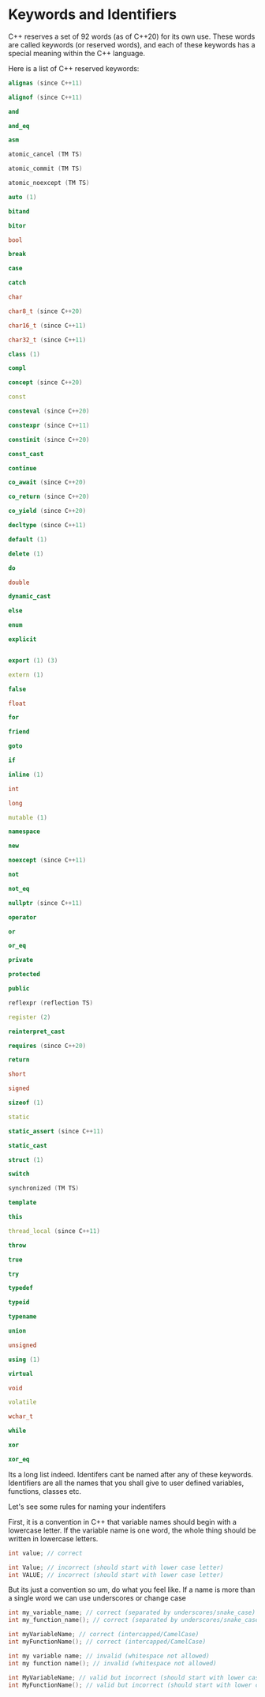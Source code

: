 # Keywords and Identifiers

C++ reserves a set of 92 words (as of C++20) for its own use. These words are called keywords (or reserved words), 
and each of these keywords has a special meaning within the C++ language.

Here is a list of C++ reserved keywords:


```cpp
alignas (since C++11)

alignof (since C++11)

and

and_eq

asm

atomic_cancel (TM TS)

atomic_commit (TM TS)

atomic_noexcept (TM TS)

auto (1)

bitand

bitor

bool

break

case

catch

char

char8_t (since C++20)

char16_t (since C++11)

char32_t (since C++11)

class (1)

compl

concept (since C++20)

const

consteval (since C++20)

constexpr (since C++11)

constinit (since C++20)

const_cast

continue

co_await (since C++20)

co_return (since C++20)

co_yield (since C++20)

decltype (since C++11)

default (1)

delete (1)

do

double

dynamic_cast

else

enum

explicit


export (1) (3)

extern (1)

false

float

for

friend

goto

if

inline (1)

int

long

mutable (1)

namespace

new

noexcept (since C++11)

not

not_eq

nullptr (since C++11)

operator

or

or_eq

private

protected

public

reflexpr (reflection TS)

register (2)

reinterpret_cast

requires (since C++20)

return

short

signed

sizeof (1)

static

static_assert (since C++11)

static_cast

struct (1)

switch

synchronized (TM TS)

template

this

thread_local (since C++11)

throw

true

try

typedef

typeid

typename

union

unsigned

using (1)

virtual

void

volatile

wchar_t

while

xor

xor_eq 
```

Its a long list indeed. Identifers cant be named after any of these keywords. Identifiers are all the names that you shall give to 
user defined  variables, functions, classes  etc.

Let's see some rules for naming your indentifers

First, it is a convention in C++ that variable names should begin with a lowercase letter. If the variable name is one word, the whole thing should be written in 
lowercase letters.

```cpp
int value; // correct

int Value; // incorrect (should start with lower case letter)
int VALUE; // incorrect (should start with lower case letter)
```

But its just a convention so um, do what you feel like.
If a name is more than a single word we can use underscores or change case

```cpp
int my_variable_name; // correct (separated by underscores/snake_case)
int my_function_name(); // correct (separated by underscores/snake_case)

int myVariableName; // correct (intercapped/CamelCase)
int myFunctionName(); // correct (intercapped/CamelCase)

int my variable name; // invalid (whitespace not allowed)
int my function name(); // invalid (whitespace not allowed)

int MyVariableName; // valid but incorrect (should start with lower case letter)
int MyFunctionName(); // valid but incorrect (should start with lower case letter)
```
